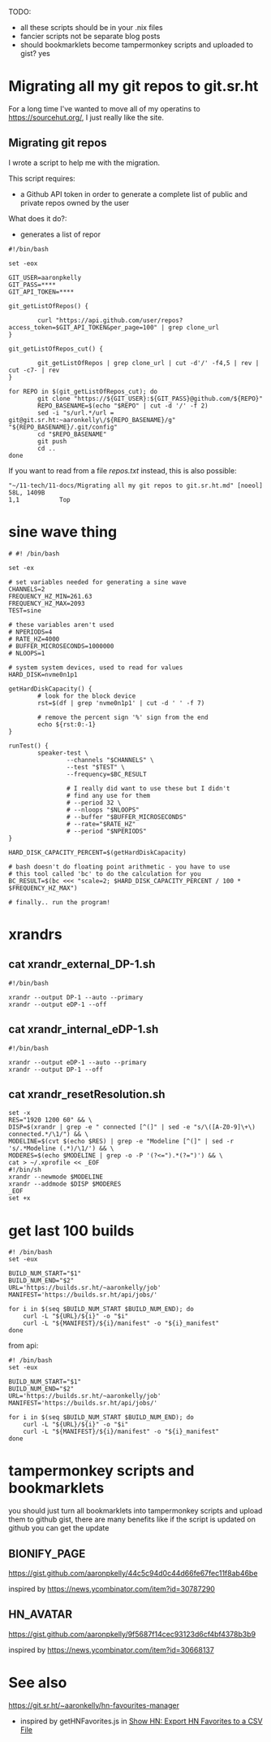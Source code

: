 TODO:
- all these scripts should be in your .nix files
- fancier scripts not be separate blog posts
- should bookmarklets become tampermonkey scripts and uploaded to gist? yes

# Migrating all my git repos to git.sr.ht

For a long time I've wanted to move all of my operatins to https://sourcehut.org/, I just really like the site.

## Migrating git repos

I wrote a script to help me with the migration.

This script requires:
- a Github API token in order to generate a complete list of public and private repos owned by the user

What does it do?:
- generates a list of repor



```
#!/bin/bash

set -eox

GIT_USER=aaronpkelly
GIT_PASS=****
GIT_API_TOKEN=****

git_getListOfRepos() {

        curl "https://api.github.com/user/repos?access_token=$GIT_API_TOKEN&per_page=100" | grep clone_url
}

git_getListOfRepos_cut() {

        git_getListOfRepos | grep clone_url | cut -d'/' -f4,5 | rev | cut -c7- | rev
}

for REPO in $(git_getListOfRepos_cut); do
        git clone "https://${GIT_USER}:${GIT_PASS}@github.com/${REPO}"
        REPO_BASENAME=$(echo "$REPO" | cut -d '/' -f 2)
        sed -i "s/url.*/url = git@git.sr.ht:~aaronkelly\/${REPO_BASENAME}/g" "${REPO_BASENAME}/.git/config"
        cd "$REPO_BASENAME"
        git push
        cd ..
done
```


If you want to read from a file _repos.txt_ instead, this is also possible:

```
"~/11-tech/11-docs/Migrating all my git repos to git.sr.ht.md" [noeol] 58L, 1409B                                                                                                                1,1           Top
```

# sine wave thing
```
# #! /bin/bash

set -ex

# set variables needed for generating a sine wave
CHANNELS=2
FREQUENCY_HZ_MIN=261.63
FREQUENCY_HZ_MAX=2093
TEST=sine

# these variables aren't used
# NPERIODS=4
# RATE_HZ=4000
# BUFFER_MICROSECONDS=1000000
# NLOOPS=1

# system system devices, used to read for values
HARD_DISK=nvme0n1p1

getHardDiskCapacity() {
        # look for the block device
        rst=$(df | grep 'nvme0n1p1' | cut -d ' ' -f 7)

        # remove the percent sign '%' sign from the end
        echo ${rst:0:-1}
}

runTest() {
        speaker-test \
                --channels "$CHANNELS" \
                --test "$TEST" \
                --frequency=$BC_RESULT

                # I really did want to use these but I didn't
                # find any use for them
                # --period 32 \
                # --nloops "$NLOOPS"
                # --buffer "$BUFFER_MICROSECONDS"
                # --rate="$RATE_HZ"
                # --period "$NPERIODS"
}

HARD_DISK_CAPACITY_PERCENT=$(getHardDiskCapacity)

# bash doesn't do floating point arithmetic - you have to use
# this tool called 'bc' to do the calculation for you
BC_RESULT=$(bc <<< "scale=2; $HARD_DISK_CAPACITY_PERCENT / 100 * $FREQUENCY_HZ_MAX")

# finally.. run the program!
```

# xrandrs
## cat xrandr_external_DP-1.sh
```
#!/bin/bash

xrandr --output DP-1 --auto --primary
xrandr --output eDP-1 --off
```

## cat xrandr_internal_eDP-1.sh
```
#!/bin/bash

xrandr --output eDP-1 --auto --primary
xrandr --output DP-1 --off
```

## cat xrandr_resetResolution.sh
```
set -x
RES="1920 1200 60" && \
DISP=$(xrandr | grep -e " connected [^(]" | sed -e "s/\([A-Z0-9]\+\) connected.*/\1/") && \
MODELINE=$(cvt $(echo $RES) | grep -e "Modeline [^(]" | sed -r 's/.*Modeline (.*)/\1/') && \
MODERES=$(echo $MODELINE | grep -o -P '(?<=").*(?=")') && \
cat > ~/.xprofile << _EOF
#!/bin/sh
xrandr --newmode $MODELINE
xrandr --addmode $DISP $MODERES
_EOF
set +x
```

# get last 100 builds
```
#! /bin/bash
set -eux

BUILD_NUM_START="$1"
BUILD_NUM_END="$2"
URL='https://builds.sr.ht/~aaronkelly/job'
MANIFEST='https://builds.sr.ht/api/jobs/'

for i in $(seq $BUILD_NUM_START $BUILD_NUM_END); do
	curl -L "${URL}/${i}" -o "$i"
	curl -L "${MANIFEST}/${i}/manifest" -o "${i}_manifest"
done
```

from api:
```
#! /bin/bash
set -eux

BUILD_NUM_START="$1"
BUILD_NUM_END="$2"
URL='https://builds.sr.ht/~aaronkelly/job'
MANIFEST='https://builds.sr.ht/api/jobs/'

for i in $(seq $BUILD_NUM_START $BUILD_NUM_END); do
	curl -L "${URL}/${i}" -o "$i"
	curl -L "${MANIFEST}/${i}/manifest" -o "${i}_manifest"
done
```

# tampermonkey scripts and bookmarklets

you should just turn all bookmarklets into tampermonkey scripts and upload them to github gist, there are many benefits like if the script is updated on github you can get the update


## BIONIFY_PAGE

https://gist.github.com/aaronpkelly/44c5c94d0c44d66fe67fec11f8ab46be

inspired by https://news.ycombinator.com/item?id=30787290

## HN_AVATAR

https://gist.github.com/aaronpkelly/9f5687f14cec93123d6cf4bf4378b3b9

inspired by https://news.ycombinator.com/item?id=30668137

# See also

https://git.sr.ht/~aaronkelly/hn-favourites-manager
- inspired by getHNFavorites.js in [Show HN: Export HN Favorites to a CSV File](https://news.ycombinator.com/item?id=22788236)